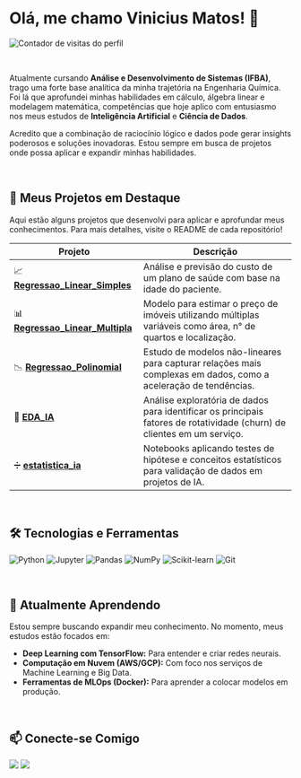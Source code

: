 # Olá, me chamo Vinicius Matos! 👋

<p align="left"> 
  <img src="https://komarev.com/ghpvc/?username=vinicius-matos7&label=Profile%20views&color=0e75b6&style=flat" alt="Contador de visitas do perfil" /> 
</p>

<br>

Atualmente cursando **Análise e Desenvolvimento de Sistemas (IFBA)**, trago uma forte base analítica da minha trajetória na Engenharia Química. Foi lá que aprofundei minhas habilidades em cálculo, álgebra linear e modelagem matemática, competências que hoje aplico com entusiasmo nos meus estudos de **Inteligência Artificial** e **Ciência de Dados**.

Acredito que a combinação de raciocínio lógico e dados pode gerar insights poderosos e soluções inovadoras. Estou sempre em busca de projetos onde possa aplicar e expandir minhas habilidades.

<br>

## 🚀 Meus Projetos em Destaque

Aqui estão alguns projetos que desenvolvi para aplicar e aprofundar meus conhecimentos. Para mais detalhes, visite o README de cada repositório!

| Projeto | Descrição |
| --- | --- |
| 📈 **[Regressao_Linear_Simples](https://github.com/vinicius-matos7/Regressao_Linear_Simples)** | Análise e previsão do custo de um plano de saúde com base na idade do paciente. |
| 📊 **[Regressao_Linear_Multipla](https://github.com/vinicius-matos7/Regressao_Linear_Multipla)** | Modelo para estimar o preço de imóveis utilizando múltiplas variáveis como área, n° de quartos e localização. |
| 📉 **[Regressao_Polinomial](https://github.com/vinicius-matos7/Regressao_Polinomial)** | Estudo de modelos não-lineares para capturar relações mais complexas em dados, como a aceleração de tendências. |
| 🔎 **[EDA_IA](https://github.com/vinicius-matos7/EDA_IA)** | Análise exploratória de dados para identificar os principais fatores de rotatividade (churn) de clientes em um serviço. |
| ➗ **[estatistica_ia](https://github.com/vinicius-matos7/estatistica_ia)** | Notebooks aplicando testes de hipótese e conceitos estatísticos para validação de dados em projetos de IA. |

<br>

## 🛠️ Tecnologias e Ferramentas

![Python](https://img.shields.io/badge/Python-3776AB?style=for-the-badge&logo=python&logoColor=white)
![Jupyter](https://img.shields.io/badge/Jupyter-F37626?style=for-the-badge&logo=Jupyter&logoColor=white)
![Pandas](https://img.shields.io/badge/Pandas-150458?style=for-the-badge&logo=pandas&logoColor=white)
![NumPy](https://img.shields.io/badge/NumPy-013243?style=for-the-badge&logo=numpy&logoColor=white)
![Scikit-learn](https://img.shields.io/badge/scikit--learn-F7931E?style=for-the-badge&logo=scikit-learn&logoColor=white)
![Git](https://img.shields.io/badge/GIT-E44C30?style=for-the-badge&logo=git&logoColor=white)

<br>

## 🌱 Atualmente Aprendendo

Estou sempre buscando expandir meu conhecimento. No momento, meus estudos estão focados em:

- **Deep Learning com TensorFlow:** Para entender e criar redes neurais.
- **Computação em Nuvem (AWS/GCP):** Com foco nos serviços de Machine Learning e Big Data.
- **Ferramentas de MLOps (Docker):** Para aprender a colocar modelos em produção.

<br>

## 📫 Conecte-se Comigo

<p align="left">
  <a href="mailto:viniciusmatoslyon@gmail.com" alt="Email">
  <img src="https://img.shields.io/badge/-Email-000?style=for-the-badge&logo=microsoft-outlook&logoColor=white" /></a>

  <a href="https://www.linkedin.com/in/vinícius-matos-8242b235a" alt="LinkedIn">
  <img src="https://img.shields.io/badge/-LinkedIn-000?style=for-the-badge&logo=linkedin&logoColor=white" /></a>
</p>
